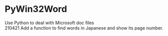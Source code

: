 # PyWin32Word
Use Python to deal with Microsoft doc files  
210421 Add a function to find words in Japanese and show its page number.  
